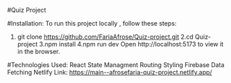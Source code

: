 #Quiz Project

#Installation:
To run this project locally , follow these steps:
1. git clone https://github.com/FariaAfrose/Quiz-project.git
2.cd Quiz-project
3.npm install
4.npm run dev
Open http://localhost:5173 to view it in the browser.

#Technologies Used:
React
State Managment
Routing
Styling
Firebase
Data Fetching
Netlify Link:  https://main--afrosefaria-quiz-project.netlify.app/

